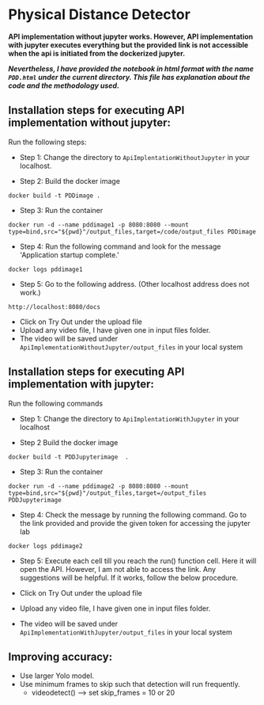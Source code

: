 # Physical Distance Detector

**API implementation without jupyter works. However, API implementation with jupyter executes everything but the provided link is not accessible when the api is initiated from the dockerized jupyter.**

_**Nevertheless, I have provided the notebook in html format with the name ```PDD.html```  under the current directory. This file has explanation about the code and the methodology used.**_

## Installation steps for executing API implementation without jupyter:


Run the following steps:

- Step 1: Change the directory to  ```ApiImplentationWithoutJupyter``` in your localhost.

- Step 2: Build the docker image
```
docker build -t PDDimage . 
```
- Step 3: Run the container
```
docker run -d --name pddimage1 -p 8080:8080 --mount type=bind,src="${pwd}"/output_files,target=/code/output_files PDDimage 

```
- Step 4: Run the following command and look for the message 'Application startup complete.'
```
docker logs pddimage1 
```

- Step 5: Go to the following address. (Other localhost address does not work.)

```
http://localhost:8080/docs 
```

-  Click on Try Out under the upload file
-  Upload any video file, I have given one in input files folder.
-  The video will be saved under ```ApiImplementationWithoutJupyter/output_files``` in your local system


## Installation steps for executing API implementation with jupyter:



Run the following commands

- Step 1: Change the directory to ```ApiImplentationWithJupyter``` in your localhost 

- Step 2  Build the docker image
```
docker build -t PDDJupyterimage  . 
```
- Step 3: Run the container
```
docker run -d --name pddimage2 -p 8080:8080 --mount type=bind,src="${pwd}"/output_files,target=/output_files PDDJupyterimage  

```
- Step 4: Check the message by running the following command. Go to the link provided and provide the given token  for accessing the jupyter lab

```
docker logs pddimage2 
```

- Step 5: Execute each cell till you reach the run() function cell. Here it will open the API. However, I am not able to access the link. Any suggestions will be helpful. If it works, follow the below procedure.
  
-  Click on Try Out under the upload file
-  Upload any video file, I have given one in input files folder.
-  The video will be saved under ```ApiImplementationWithJupyter/output_files``` in your local system


## Improving accuracy:

- Use larger Yolo model.
- Use minimum frames to skip such that detection will run frequently. 
	- videodetect() --> set skip_frames = 10 or 20

